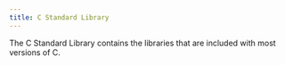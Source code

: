 ```yaml
---
title: C Standard Library
---
```

The C Standard Library contains the libraries that are included with most versions of C.